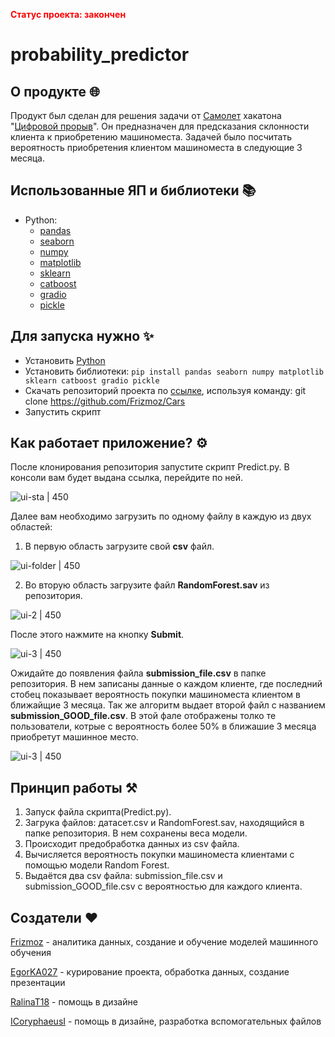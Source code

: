 
**<span style="color:red">Статус проекта: закончен</span>**

# probability_predictor
## О продукте 🌐

Продукт был сделан для решения задачи от [Самолет](https://samolet.ru/) хакатона "[Цифровой прорыв](https://hacks-ai.ru/)". Он предназначен для предсказания склонности клиента к приобретению машиноместа. Задачей было посчитать вероятность приобретения клиентом машиноместа в следующие 3 месяца.

## Использованные ЯП и библиотеки 📚

- Python:
	- [pandas](https://pandas.pydata.org)
	- [seaborn](https://seaborn.pydata.org)
	- [numpy](https://numpy.org)
	- [matplotlib](https://matplotlib.org)
	- [sklearn](https://scikit-learn.org)
	- [catboost](https://catboost.ai)
	- [gradio](https://www.gradio.app)
	- [pickle](https://docs.python.org/3/library/pickle.html)


## Для запуска нужно ✨

- Установить [Python](https://python.org/)
- Установить библиотеки:
    `pip install pandas seaborn numpy matplotlib sklearn catboost gradio pickle`
- Скачать репозиторий проекта по [ссылке](https://github.com/Frizmoz/Cars), используя команду: git clone https://github.com/Frizmoz/Cars
- Запустить скрипт

## Как работает приложение? ⚙

После клонирования репозитория запустите скрипт Predict.py. В консоли вам будет выдана ссылка, перейдите по ней.


![ui-sta | 450](https://i.imgur.com/Rk92FZy.png)

Далее вам необходимо загрузить по одному файлу в каждую из двух областей:
1. В первую область загрузите свой **csv** файл.

![ui-folder | 450](https://i.imgur.com/3GVCAne.png)

2. Во вторую область загрузите файл **RandomForest.sav** из репозитория.

![ui-2 | 450](https://i.imgur.com/goBHnez.png)

После  этого нажмите на кнопку **Submit**.

![ui-3 | 450](https://i.imgur.com/Ia4QxdS.png)

Ожидайте до появления файла **submission_file.csv** в папке репозитория. В нем записаны данные о каждом клиенте, где последний стобец показывает вероятность покупки машиноместа клиентом в ближайщие 3 месяца.
Так же алгоритм выдает второй файл с названием **submission_GOOD_file.csv**. В этой фале отображены толко те пользователи, котрые с вероятность более 50% в ближашие 3 месяца приобретут машинное место.

![ui-3 | 450](https://i.imgur.com/8Zdl2ya.png)

## Принцип работы ⚒

1.  Запуск файла скрипта(Predict.py).
2.  Загрука файлов: датасет.csv и RandomForest.sav, находящийся в папке репозитория. В нем сохранены веса модели.
3.  Происходит предобработка данных из csv файла.
4.  Вычисляется вероятность покупки машиноместа клиентами с помощью модели Random Forest.
5.  Выдаётся два csv файла: submission_file.csv и submission_GOOD_file.csv с вероятностью для каждого клиента.

## Создатели ❤
 
[Frizmoz](https://github.com/Frizmoz) - аналитика данных, создание и обучение моделей машинного обучения

[EgorKA027](https://github.com/EgorKA027) - курирование проекта, обработка данных, создание презентации

[RalinaT18](https://github.com/RalinaT18) - помощь в дизайне

[ICoryphaeusI](https://github.com/ICoryphaeusI) - помощь в дизайне, разработка вспомогательных файлов
